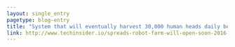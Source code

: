 ```yaml
---
layout: single_entry
pagetype: blog-entry
title: "System that will eventually harvest 30,000 human heads daily begins testing at lettuce farm."
link: http://www.techinsider.io/spreads-robot-farm-will-open-soon-2016-1
---  
```

